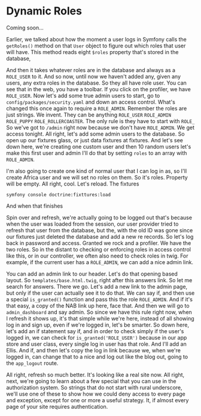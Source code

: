 # Dynamic Roles

Coming soon...

Earlier, we talked about how the moment a user logs in Symfony calls the `getRoles()`
method on that `User` object to figure out which roles that user will have. This method
reads eight `$roles` property that's stored in the database,

And then it takes whatever roles are in the database and always as a `ROLE_USER` to it.
And so now, until now we haven't added any, given any users, any extra roles in the
database. So they all have role user. You can see that in the web, you have a
toolbar. If you click on the profiler, we have `ROLE_USER`. Now let's add some true
admin users to start, go to `config/packages/security.yaml` and down an
access control. What's changed this once again to require a `ROLE_ADMIN`. Remember the
roles are just strings. We invent. They can be anything `ROLE_USER` `ROLE_ADMIN` 
`ROLE_PUPPY` `ROLE_ROLLERCOASTER`. The only rule is they have to start with `ROLE_`
So we've got to `/admin` right now because we don't have `ROLE_ADMIN`. We get access
tonight. All right, let's add some admin users to the database. So open up our
fixtures glass, or just data fixtures at fixtures. And let's see down here, we're
creating one custom user and then 10 random users let's make this first user and
admin I'll do that by setting `roles` to an array with `ROLE_ADMIN`.

I'm also going to create one kind of normal user that I can log in as, so I'll create
Africa user and we will set no roles on them. So it's roles. Property will be empty.
All right, cool. Let's reload. The fixtures 

```terminal
symfony console doctrine:fixttures:load
```

And when that finishes

Spin over and refresh, we're actually going to be logged out that's because when the
user was loaded from the session, our user provider tried to refresh that user from
the database, but the, with the old ID was gone since our fixtures just deleted the
database and add a new re records. So let's log back in password and access. Granted
we rock and a profiler. We have the two roles. So in the distant to checking or
enforcing roles in access control like this, or in our controller, we often also need
to check roles in twig. For example, if the current user has a `ROLE_ADMIN`, we can add
a nice admin link.

You can add an admin link to our header. Let's do that opening based layout. So
`templates/base.html.twig`, right after this answers link. So let me
search for answers. There we go. Let's add a new link to the admin page, but only if
the user can actually see it to do that. We can say if, and then use a special
`is_granted()` function and pass this the role `ROLE_ADMIN`. And if it's that easy, a copy
of the NAB link up here, face that. And then we will go to `admin_dashboard` and say
admin. So since we have this rule right now, when I refresh it shows up, it's that
simple while we're here, instead of all showing log in and sign up, even if we're
logged in, let's be smarter. So down here, let's add an if statement say if, and in
order to check simply if the user's logged in, we can check for `is_granted('ROLE_USER')`
because in our app store and user class, every single log in user has that role. And
I'll add an Ellis. And if, and then let's copy the log in link because we, when we're
logged in, can change that to a nice and log out like the blog out, going to the 
`app_logout` route.

All right, refresh so much better. It's looking like a real site now. All right,
next, we're going to learn about a few special that you can use in the authorization
system. So strings that do not start with rural underscore, we'll use one of these to
show how we could deny access to every page and exception, except for one or more a
useful strategy. It, if almost every page of your site requires authentication.

